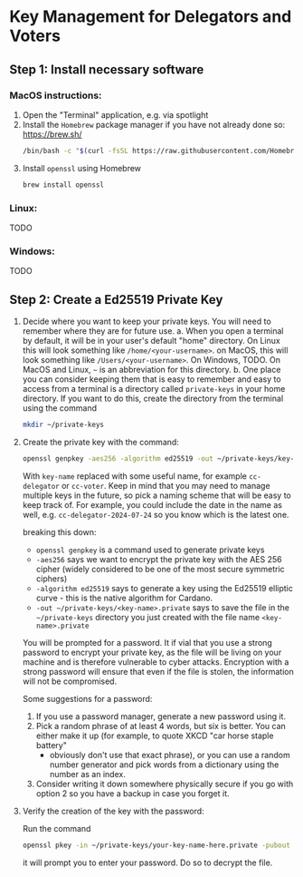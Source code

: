 # Key Management for Delegators and Voters

## Step 1: Install necessary software

### MacOS instructions:

1. Open the "Terminal" application, e.g. via spotlight
2. Install the `Homebrew` package manager if you have not already done so: https://brew.sh/
   ```bash
   /bin/bash -c "$(curl -fsSL https://raw.githubusercontent.com/Homebrew/install/HEAD/install.sh)"
   ```
3. Install `openssl` using Homebrew
   ```bash
   brew install openssl
   ```

### Linux:

TODO

### Windows:

TODO

## Step 2: Create a Ed25519 Private Key

1. Decide where you want to keep your private keys. You will need to remember
   where they are for future use.
   a. When you open a terminal by default, it will be in your user's default
   "home" directory. On Linux this will look something like `/home/<your-username>`.
   on MacOS, this will look something like `/Users/<your-username>`. On
   Windows, TODO. On MacOS and Linux, `~` is an abbreviation for this
   directory.
   b. One place you can consider keeping them that is easy to remember and easy
   to access from a terminal is a directory called `private-keys` in your home
   directory. If you want to do this, create the directory from the terminal
   using the command

   ```bash
   mkdir ~/private-keys
   ```

2. Create the private key with the command:

   ```bash
   openssl genpkey -aes256 -algorithm ed25519 -out ~/private-keys/key-name.private
   ```

   With `key-name` replaced with some useful name, for example `cc-delegator`
   or `cc-voter`. Keep in mind that you may need to manage multiple keys in the
   future, so pick a naming scheme that will be easy to keep track of. For
   example, you could include the date in the name as well, e.g.
   `cc-delegator-2024-07-24` so you know which is the latest one.

   breaking this down:
   - `openssl genpkey` is a command used to generate private keys
   - `-aes256` says we want to encrypt the private key with the AES 256 cipher
      (widely considered to be one of the most secure symmetric ciphers)
   - `-algorithm ed25519` says to generate a key using the Ed25519 elliptic
      curve - this is the native algorithm for Cardano.
   - `-out ~/private-keys/<key-name>.private` says to save the file in the
       `~/private-keys` directory you just created with the file name `<key-name>.private`

   You will be prompted for a password. It if vial that you use a strong
   password to encrypt your private key, as the file will be living on your
   machine and is therefore vulnerable to cyber attacks. Encryption with a
   strong password will ensure that even if the file is stolen, the information
   will not be compromised.

   Some suggestions for a password:

   1. If you use a password manager, generate a new password using it.
   2. Pick a random phrase of at least 4 words, but six is better. You can
      either make it up (for example, to quote XKCD "car horse staple battery"
      - obviously don't use that exact phrase), or you can use a random number
      generator and pick words from a dictionary using the number as an
      index.
   3. Consider writing it down somewhere physically secure if you go with
      option 2 so you have a backup in case you forget it.


3. Verify the creation of the key with the password:

   Run the command

   ```bash
   openssl pkey -in ~/private-keys/your-key-name-here.private -pubout
   ```

   it will prompt you to enter your password. Do so to decrypt the file.
